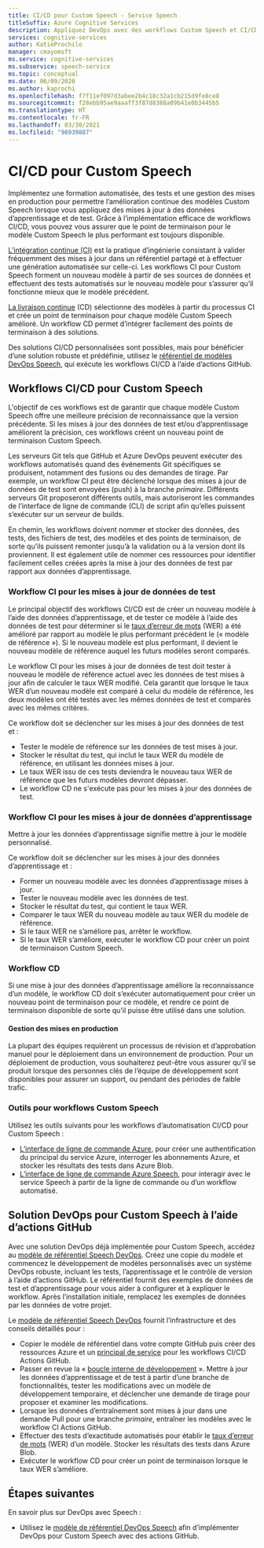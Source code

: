 ```yaml
---
title: CI/CD pour Custom Speech - Service Speech
titleSuffix: Azure Cognitive Services
description: Appliquez DevOps avec des workflows Custom Speech et CI/CD. Implémentez une solution DevOps existante pour votre propre projet.
services: cognitive-services
author: KatieProchilo
manager: cmayomsft
ms.service: cognitive-services
ms.subservice: speech-service
ms.topic: conceptual
ms.date: 06/09/2020
ms.author: kaprochi
ms.openlocfilehash: f7f11ef097d3abee2b4c18c32a1cb215d9fe8ce8
ms.sourcegitcommit: f28ebb95ae9aaaff3f87d8388a09b41e0b3445b5
ms.translationtype: HT
ms.contentlocale: fr-FR
ms.lasthandoff: 03/30/2021
ms.locfileid: "98939887"
---
```

# <a name="cicd-for-custom-speech"></a>CI/CD pour Custom Speech

Implémentez une formation automatisée, des tests et une gestion des mises en production pour permettre l’amélioration continue des modèles Custom Speech lorsque vous appliquez des mises à jour à des données d’apprentissage et de test. Grâce à l’implémentation efficace de workflows CI/CD, vous pouvez vous assurer que le point de terminaison pour le modèle Custom Speech le plus performant est toujours disponible.

[L’intégration continue (CI)](/azure/devops/learn/what-is-continuous-integration) est la pratique d’ingénierie consistant à valider fréquemment des mises à jour dans un référentiel partagé et à effectuer une génération automatisée sur celle-ci. Les workflows CI pour Custom Speech forment un nouveau modèle à partir de ses sources de données et effectuent des tests automatisés sur le nouveau modèle pour s’assurer qu’il fonctionne mieux que le modèle précédent.

[La livraison continue](/azure/devops/learn/what-is-continuous-delivery) (CD) sélectionne des modèles à partir du processus CI et crée un point de terminaison pour chaque modèle Custom Speech amélioré. Un workflow CD permet d’intégrer facilement des points de terminaison à des solutions.

Des solutions CI/CD personnalisées sont possibles, mais pour bénéficier d’une solution robuste et prédéfinie, utilisez le [référentiel de modèles DevOps Speech](https://github.com/Azure-Samples/Speech-Service-DevOps-Template), qui exécute les workflows CI/CD à l’aide d’actions GitHub.

## <a name="cicd-workflows-for-custom-speech"></a>Workflows CI/CD pour Custom Speech

L'objectif de ces workflows est de garantir que chaque modèle Custom Speech offre une meilleure précision de reconnaissance que la version précédente. Si les mises à jour des données de test et/ou d’apprentissage améliorent la précision, ces workflows créent un nouveau point de terminaison Custom Speech.

Les serveurs Git tels que GitHub et Azure DevOps peuvent exécuter des workflows automatisés quand des événements Git spécifiques se produisent, notamment des fusions ou des demandes de tirage. Par exemple, un workflow CI peut être déclenché lorsque des mises à jour de données de test sont envoyées (push) à la branche *primaire*. Différents serveurs Git proposeront différents outils, mais autoriseront les commandes de l’interface de ligne de commande (CLI) de script afin qu’elles puissent s’exécuter sur un serveur de builds.

En chemin, les workflows doivent nommer et stocker des données, des tests, des fichiers de test, des modèles et des points de terminaison, de sorte qu’ils puissent remonter jusqu’à la validation ou à la version dont ils proviennent. Il est également utile de nommer ces ressources pour identifier facilement celles créées après la mise à jour des données de test par rapport aux données d’apprentissage.

### <a name="ci-workflow-for-testing-data-updates"></a>Workflow CI pour les mises à jour de données de test

Le principal objectif des workflows CI/CD est de créer un nouveau modèle à l’aide des données d’apprentissage, et de tester ce modèle à l’aide des données de test pour déterminer si le [taux d’erreur de mots](how-to-custom-speech-evaluate-data.md#evaluate-custom-speech-accuracy) (WER) a été amélioré par rapport au modèle le plus performant précédent le (« modèle de référence »). Si le nouveau modèle est plus performant, il devient le nouveau modèle de référence auquel les futurs modèles seront comparés.

Le workflow CI pour les mises à jour de données de test doit tester à nouveau le modèle de référence actuel avec les données de test mises à jour afin de calculer le taux WER modifié. Cela garantit que lorsque le taux WER d’un nouveau modèle est comparé à celui du modèle de référence, les deux modèles ont été testés avec les mêmes données de test et comparés avec les mêmes critères.

Ce workflow doit se déclencher sur les mises à jour des données de test et :

- Tester le modèle de référence sur les données de test mises à jour.
- Stocker le résultat du test, qui inclut le taux WER du modèle de référence, en utilisant les données mises à jour.
- Le taux WER issu de ces tests deviendra le nouveau taux WER de référence que les futurs modèles devront dépasser.
- Le workflow CD ne s'exécute pas pour les mises à jour des données de test.

### <a name="ci-workflow-for-training-data-updates"></a>Workflow CI pour les mises à jour de données d’apprentissage

Mettre à jour les données d’apprentissage signifie mettre à jour le modèle personnalisé.

Ce workflow doit se déclencher sur les mises à jour des données d’apprentissage et :

- Former un nouveau modèle avec les données d’apprentissage mises à jour.
- Tester le nouveau modèle avec les données de test.
- Stocker le résultat du test, qui contient le taux WER.
- Comparer le taux WER du nouveau modèle au taux WER du modèle de référence.
- Si le taux WER ne s’améliore pas, arrêter le workflow.
- Si le taux WER s’améliore, exécuter le workflow CD pour créer un point de terminaison Custom Speech.

### <a name="cd-workflow"></a>Workflow CD

Si une mise à jour des données d’apprentissage améliore la reconnaissance d’un modèle, le workflow CD doit s’exécuter automatiquement pour créer un nouveau point de terminaison pour ce modèle, et rendre ce point de terminaison disponible de sorte qu’il puisse être utilisé dans une solution.

#### <a name="release-management"></a>Gestion des mises en production

La plupart des équipes requièrent un processus de révision et d’approbation manuel pour le déploiement dans un environnement de production. Pour un déploiement de production, vous souhaiterez peut-être vous assurer qu’il se produit lorsque des personnes clés de l’équipe de développement sont disponibles pour assurer un support, ou pendant des périodes de faible trafic.

### <a name="tools-for-custom-speech-workflows"></a>Outils pour workflows Custom Speech

Utilisez les outils suivants pour les workflows d’automatisation CI/CD pour Custom Speech :

- [L’interface de ligne de commande Azure](/cli/azure/), pour créer une authentification du principal du service Azure, interroger les abonnements Azure, et stocker les résultats des tests dans Azure Blob.
- [L’interface de ligne de commande Azure Speech](spx-overview.md), pour interagir avec le service Speech à partir de la ligne de commande ou d’un workflow automatisé.

## <a name="devops-solution-for-custom-speech-using-github-actions"></a>Solution DevOps pour Custom Speech à l’aide d’actions GitHub

Avec une solution DevOps déjà implémentée pour Custom Speech, accédez au [modèle de référentiel Speech DevOps](https://github.com/Azure-Samples/Speech-Service-DevOps-Template). Créez une copie du modèle et commencez le développement de modèles personnalisés avec un système DevOps robuste, incluant les tests, l’apprentissage et le contrôle de version à l’aide d’actions GitHub. Le référentiel fournit des exemples de données de test et d’apprentissage pour vous aider à configurer et à expliquer le workflow. Après l’installation initiale, remplacez les exemples de données par les données de votre projet.

Le [modèle de référentiel Speech DevOps](https://github.com/Azure-Samples/Speech-Service-DevOps-Template) fournit l’infrastructure et des conseils détaillés pour :

- Copier le modèle de référentiel dans votre compte GitHub puis créer des ressources Azure et un [principal de service](../../active-directory/develop/app-objects-and-service-principals.md#service-principal-object) pour les workflows CI/CD Actions GitHub.
- Passer en revue la « [boucle interne de développement](/dotnet/architecture/containerized-lifecycle/design-develop-containerized-apps/docker-apps-inner-loop-workflow) ». Mettre à jour les données d’apprentissage et de test à partir d’une branche de fonctionnalités, tester les modifications avec un modèle de développement temporaire, et déclencher une demande de tirage pour proposer et examiner les modifications.
- Lorsque les données d’entraînement sont mises à jour dans une demande Pull pour une branche *primaire*, entraîner les modèles avec le workflow CI Actions GitHub.
- Effectuer des tests d’exactitude automatisés pour établir le [taux d’erreur de mots](how-to-custom-speech-evaluate-data.md#evaluate-custom-speech-accuracy) (WER) d’un modèle. Stocker les résultats des tests dans Azure Blob.
- Exécuter le workflow CD pour créer un point de terminaison lorsque le taux WER s’améliore.

## <a name="next-steps"></a>Étapes suivantes

En savoir plus sur DevOps avec Speech :

- Utilisez le [modèle de référentiel DevOps Speech](https://github.com/Azure-Samples/Speech-Service-DevOps-Template) afin d’implémenter DevOps pour Custom Speech avec des actions GitHub.
